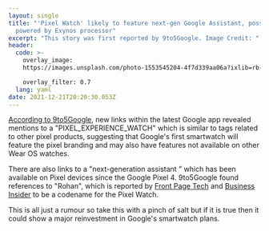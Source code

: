 ```yaml
---
layout: single
title: "'Pixel Watch' likely to feature next-gen Google Assistant, possibly
  powered by Exynos processor"
excerpt: "This story was first reported by 9to5Google. Image Credit: "
header:
  code: >-
    overlay_image:
    https://images.unsplash.com/photo-1553545204-4f7d339aa06a?ixlib=rb-1.2.1&ixid=MnwxMjA3fDB8MHxwaG90by1wYWdlfHx8fGVufDB8fHx8&auto=format&fit=crop&w=1093&q=80

    overlay_filter: 0.7
  lang: yaml
date: 2021-12-21T20:20:30.053Z
---
```

[According to 9to5Google](https://9to5google.com/2021/12/21/pixel-watch-next-gen-google-assistant-wear-os-exynos/), new links within the latest Google app revealed mentions to a "PIXEL_EXPERIENCE_WATCH" which is similar to tags related to other pixel products, suggesting that Google's first smartwatch will feature the pixel branding and may also have features not available on other Wear OS watches.

There are also links to a "next-generation assistant " which has been available on Pixel devices since the Google Pixel 4. 9to5Google found references to "Rohan", which is reported by [Front Page Tech](https://www.youtube.com/watch?v=tT6Y-u1Q9_c) and [Business Insider](https://www.businessinsider.com/google-pixel-watch-rohan-android-smartwatch-development-fitbit-launch-2021-12) to be a codename for the Pixel Watch.

This is all just a rumour so take this with a pinch of salt but if it is true then it could show a major reinvestment in Google's smartwatch plans.